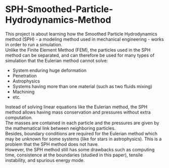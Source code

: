 # SPH-Smoothed-Particle-Hydrodynamics-Method
 
This project is about learning how the Smoothed Particle Hydrodynamics method (SPH) - a modeling method used in mechanical engineering - works in order to run a simulation. <br/>
Unlike the Finite Element Method (FEM), the particles used in the SPH method can be separated, and can therefore be used for many types of simulation that the Eulerian method cannot solve: 
* System enduring huge deformation
* Penetration
* Astrophysics
* Systems having more than one material (such as two fluids mixing)
* Machining
* etc. 

 
Instead of solving linear equations like the Eulerian method, the SPH method allows having mass conservation and pressures without extra computation. <br/>
The masses are contained in each particle and the pressures are given by the mathematical link between neighboring particles. <br/>
Besides, boundary conditions are required for the Eulerian method which may be unknown for some systems (like for stars in astrophysics). This is a problem that the SPH method does not have. <br/>
However, the SPH method still has some drawbacks such as computing time, consistence at the boundaries (studied in this paper), tensile instability, and spurious energy mode. <br/> 
